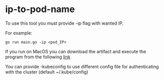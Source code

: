 # ip-to-pod-name

To use this tool you must provide -ip flag with wanted IP.

For example: 

```golang
go run main.go -ip <pod_IP>
```

If you run on MacOS you can download the artifact and execute the program from the following [link](https://github.com/ronenl1/ip-to-pod-name/releases/download/0.0.1/ip-to-pod-name)

You can provide -kubeconfig to use different config file for authenticating with the cluster (default ~/.kube/config)

